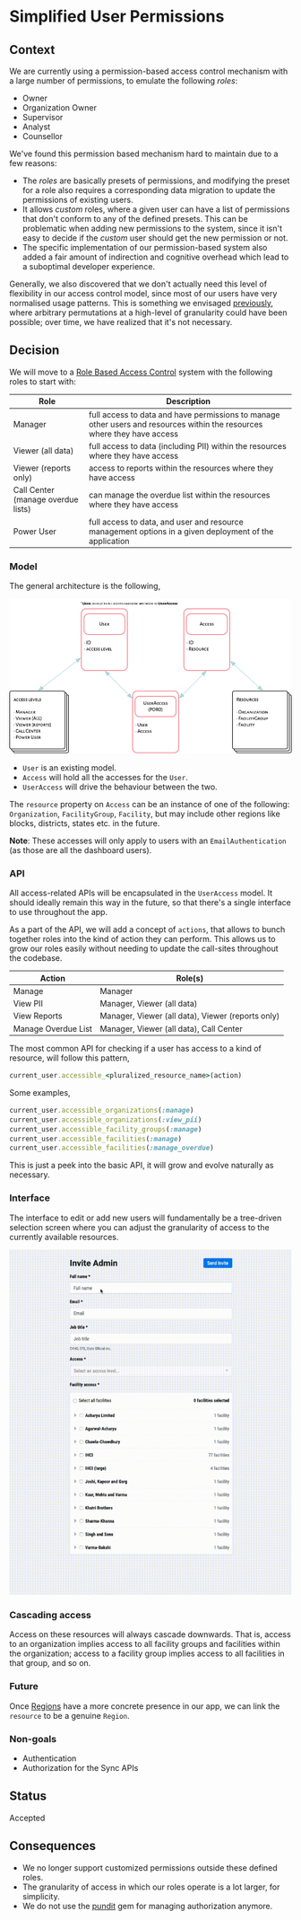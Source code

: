 # Simplified User Permissions

## Context
We are currently using a permission-based access control mechanism with a large 
number of permissions, to emulate the following _roles_:

- Owner
- Organization Owner
- Supervisor
- Analyst
- Counsellor

We've found this permission based mechanism hard to maintain due to a few reasons:

- The _roles_ are basically presets of permissions, and modifying the preset for a role also requires 
a corresponding data migration to update the permissions of existing users.
- It allows _custom_ roles, where a given user can have a list of permissions that don't conform to any of the defined presets. This can be problematic when adding new permissions to the system, since it isn't easy to decide if the _custom_ user should get the new permission or not.
- The specific implementation of our permission-based system also added a fair amount of indirection and cognitive overhead which lead to a suboptimal developer experience.

Generally, we also discovered that we don't actually need this level of flexibility in our access control model, since most of our users have very normalised usage patterns. This is something we envisaged [previously](010-user-permissions.md), where arbitrary permutations at a high-level of granularity could have been possible; over time, we have realized that it's not necessary.

## Decision
We will move to a [Role Based Access Control](https://en.wikipedia.org/wiki/Role-based_access_control) system with the following roles to start with:

| Role                               | Description                                                                                                                    |
|------------------------------------|--------------------------------------------------------------------------------------------------------------------------------|
| Manager                            | full access to data and have permissions to manage other users and resources within the  resources where they have access      |
| Viewer (all data)                  | full access to data (including PII) within the resources where they have access                                                |
| Viewer (reports only)              | access to reports within the resources where they have access                                                                  |
| Call Center (manage overdue lists) | can manage the overdue list within the resources where they have access                                                        |
| Power User                         | full access to data, and user and resource management options in a given  deployment of the application                        |

### Model

The general architecture is the following,

![simplified-permissions](resources/user-permissions-2020.1.png)

- `User` is an existing model.
- `Access` will hold all the accesses for the `User`.
- `UserAccess` will drive the behaviour between the two.

The `resource` property on `Access` can be an instance of one of the following: `Organization`, `FacilityGroup`, `Facility`, but may include other regions like blocks, districts, states etc. in the future.

**Note**: These accesses will only apply to users with an `EmailAuthentication` (as those are all the dashboard users).


### API

All access-related APIs will be encapsulated in the `UserAccess` model. It should ideally remain this way in the future, so that there's a single interface to use throughout the app.

As a part of the API, we will add a concept of `actions`, that allows to bunch together roles into the kind of action they can perform. This allows us to grow our roles easily without needing to update the call-sites throughout the codebase.

| Action              | Role(s)                                           |
|---------------------|---------------------------------------------------|
| Manage              | Manager                                           |
| View PII            | Manager, Viewer (all data)                        |
| View Reports        | Manager, Viewer (all data), Viewer (reports only) |
| Manage Overdue List | Manager, Viewer (all data), Call Center           |

The most common API for checking if a user has access to a kind of resource, will follow this pattern,

```ruby
current_user.accessible_<pluralized_resource_name>(action)
```

Some examples,


```ruby
current_user.accessible_organizations(:manage)
current_user.accessible_organizations(:view_pii)
current_user.accessible_facility_groups(:manage)
current_user.accessible_facilities(:manage)
current_user.accessible_facilities(:manage_overdue)
```

This is just a peek into the basic API, it will grow and evolve naturally as necessary.

### Interface

The interface to edit or add new users will fundamentally be a tree-driven selection screen where you can adjust the granularity of access to the currently available resources. 

![admin-interface](resources/permissions-admin-interface.gif)


### Cascading access

Access on these resources will always cascade downwards. That is, access to an organization implies access to all facility groups and facilities within the organization; access to a facility group implies access to all facilities in that group, and so on.


### Future

Once [Regions](013-regions.md) have a more concrete presence in our app, we can link the `resource` to be a genuine `Region`.


### Non-goals

- Authentication
- Authorization for the Sync APIs


## Status
Accepted

## Consequences

- We no longer support customized permissions outside these defined roles. 
- The granularity of access in which our roles operate is a lot larger, for simplicity.
- We do not use the [pundit](https://github.com/varvet/pundit) gem for managing authorization anymore.
